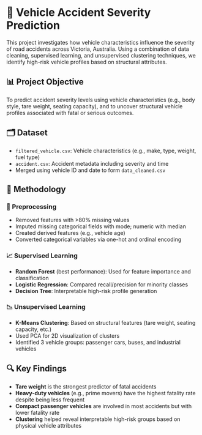 # 🚗 Vehicle Accident Severity Prediction

This project investigates how vehicle characteristics influence the severity of road accidents across Victoria, Australia. Using a combination of data cleaning, supervised learning, and unsupervised clustering techniques, we identify high-risk vehicle profiles based on structural attributes.

## 📊 Project Objective

To predict accident severity levels using vehicle characteristics (e.g., body style, tare weight, seating capacity), and to uncover structural vehicle profiles associated with fatal or serious outcomes.

## 🗂️ Dataset

- `filtered_vehicle.csv`: Vehicle characteristics (e.g., make, type, weight, fuel type)
- `accident.csv`: Accident metadata including severity and time
- Merged using vehicle ID and date to form `data_cleaned.csv`

## 🧪 Methodology

### 🔧 Preprocessing
- Removed features with >80% missing values
- Imputed missing categorical fields with mode; numeric with median
- Created derived features (e.g., vehicle age)
- Converted categorical variables via one-hot and ordinal encoding

### 📈 Supervised Learning
- **Random Forest** (best performance): Used for feature importance and classification
- **Logistic Regression**: Compared recall/precision for minority classes
- **Decision Tree**: Interpretable high-risk profile generation

### 📉 Unsupervised Learning
- **K-Means Clustering**: Based on structural features (tare weight, seating capacity, etc.)
- Used PCA for 2D visualization of clusters
- Identified 3 vehicle groups: passenger cars, buses, and industrial vehicles

## 🔍 Key Findings

- **Tare weight** is the strongest predictor of fatal accidents
- **Heavy-duty vehicles** (e.g., prime movers) have the highest fatality rate despite being less frequent
- **Compact passenger vehicles** are involved in most accidents but with lower fatality rate
- **Clustering** helped reveal interpretable high-risk groups based on physical vehicle attributes
